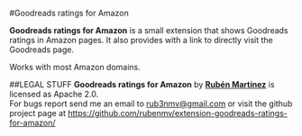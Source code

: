 #Goodreads ratings for Amazon

**Goodreads ratings for Amazon** is a small extension that shows Goodreads ratings in Amazon pages. It also provides with a link to directly visit the Goodreads page.

Works with most Amazon domains.

##LEGAL STUFF
**Goodreads ratings for Amazon** by <a href="https://twitter.com/rub3nmv">**Rub&eacute;n Mart&iacute;nez**</a> is licensed as Apache 2.0.  
For bugs report send me an email to
rub3nmv@gmail.com
or visit the github project page at 
https://github.com/rubenmv/extension-goodreads-ratings-for-amazon/